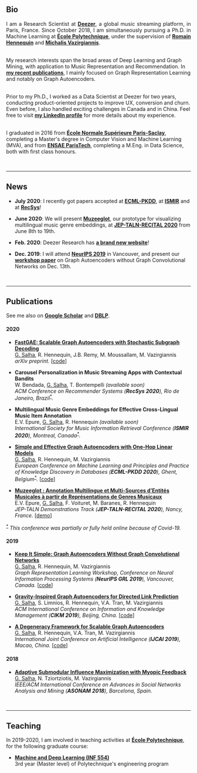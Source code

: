 ## Bio

<p style="text-align:justify">I am a Research Scientist at <a href="https://www.deezer.com"><b>Deezer</b></a>, a global music streaming platform, in Paris, France. Since October 2018, I am simultaneously pursuing a Ph.D. in Machine Learning at <a href="https://www.polytechnique.edu/en"><b>École Polytechnique</b></a>, under the supervision of <a href="https://scholar.google.fr/citations?user=IqPE_AUAAAAJ&hl=fr&authuser=1"><b>Romain Hennequin</b></a> and <a href="https://scholar.google.fr/citations?user=aWGJYcMAAAAJ&hl=fr&authuser=1"><b>Michalis Vazirgiannis</b></a>. <br><br>
  
My research interests span the broad areas of Deep Learning and Graph Mining, with application to Music Representation and Recommendation.
In <a href="https://scholar.google.fr/citations?hl=fr&authuser=1&user=BFT8u-oAAAAJ"><b>my recent publications</b></a>, I mainly focused on Graph Representation Learning and notably on Graph Autoencoders. <br><br>

Prior to my Ph.D., I worked as a Data Scientist at Deezer for two years, conducting product-oriented projects to improve UX, conversion and churn. Even before, I also handled exciting challenges in Canada and in China. Feel free to visit <a href="https://www.linkedin.com/in/salhaguillaume/"><b>my LinkedIn profile</b></a> for more details about my experience. <br><br>

I graduated in 2016 from <a href="http://math.ens-paris-saclay.fr/version-francaise/formations/master-mva/contenus-/master-mva-cours-2019-2020-161721.kjsp?RH=1242423437162"><b>École Normale Supérieure Paris-Saclay</b></a>, completing a Master's degree in Computer Vision and Machine Learning (MVA), and from <a href="https://www.ensae.fr/en/"><b>ENSAE ParisTech</b></a>, completing a M.Eng. in Data Science, both with first class honours. </p>

<br>

---

## News

- **July 2020**: I recently got papers accepted at **[ECML-PKDD](https://arxiv.org/pdf/2001.07614.pdf)**, at **[ISMIR](https://ismir.github.io/ISMIR2020/)** and at **[RecSys](https://recsys.acm.org/recsys20/)**!

- **June 2020**: We will present **[Muzeeglot](https://github.com/deezer/muzeeglot)**, our prototype for visualizing multilingual music genre embeddings, at **[JEP-TALN-RECITAL 2020](https://jep-taln2020.loria.fr)** from June 8th to 19th.

- **Feb. 2020**: Deezer Research has **[a brand new website](https://research.deezer.com/)**!

- **Dec. 2019**: I will attend **[NeurIPS 2019](https://grlearning.github.io/)** in Vancouver, and present our **[workshop paper](https://arxiv.org/pdf/1910.00942.pdf)** on Graph Autoencoders without Graph Convolutional Networks on Dec. 13th.

<br>

---

## Publications

See me also on **[Google Scholar](https://scholar.google.fr/citations?hl=fr&authuser=1&user=BFT8u-oAAAAJ)** and **[DBLP](https://dblp.org/pers/hd/s/Salha:Guillaume)**.

#### 2020

- **[FastGAE: Scalable Graph Autoencoders with Stochastic Subgraph Decoding](https://arxiv.org/pdf/2002.01910.pdf)**<br> <ins>G. Salha</ins>, R. Hennequin, J.B. Remy, M. Moussallam, M. Vazirgiannis <br> _arXiv preprint._ [[code](https://github.com/deezer/fastgae)]

- **Carousel Personalization in Music Streaming Apps with Contextual Bandits** <br> W. Bendada, <ins>G. Salha</ins>, T. Bontempelli _(available soon)_ <br> _ACM Conference on Recommender Systems (**RecSys 2020**), Rio de Janeiro, Brazil<sup><a href="#fn1" id="ref1">*</a></sup>._

- **Multilingual Music Genre Embeddings for Effective Cross-Lingual Music Item Annotation** <br> E.V. Epure, <ins>G. Salha</ins>, R. Hennequin _(available soon)_ <br> _International Society for Music Information Retrieval Conference (**ISMIR 2020**),  Montreal, Canada<sup><a href="#fn1" id="ref1">*</a></sup>._

- **[Simple and Effective Graph Autoencoders with One-Hop Linear Models](https://arxiv.org/pdf/2001.07614.pdf)**<br> <ins>G. Salha</ins>, R. Hennequin, M. Vazirgiannis <br> _European Conference on Machine Learning and Principles and Practice of Knowledge Discovery in Databases (**ECML-PKDD 2020**), Ghent, Belgium<sup><a href="#fn1" id="ref1">*</a></sup>._ [[code](https://github.com/deezer/linear_graph_autoencoders)]

- **[Muzeeglot : Annotation Multilingue et Multi-Sources d’Entités Musicales à partir de Représentations de Genres Musicaux](https://jep-taln2020.loria.fr/wp-content/uploads/JEP-TALN-RECITAL-2020_paper_156.pdf)**<br> E.V. Epure, <ins>G. Salha</ins>, F. Voituret, M. Baranes, R. Hennequin <br> _JEP-TALN Demonstrations Track (**JEP-TALN-RECITAL 2020**),  Nancy, France._ [[demo](https://github.com/deezer/muzeeglot)]

<sup><a href="#fn1" id="ref1">*</a></sup> _This conference was partially or fully held online because of Covid-19._
#### 2019

- **[Keep It Simple: Graph Autoencoders Without Graph Convolutional Networks](https://arxiv.org/pdf/1910.00942.pdf)**<br> <ins>G. Salha</ins>, R. Hennequin, M. Vazirgiannis <br> _Graph Representation Learning Workshop, Conference on Neural Information Processing Systems (**NeurIPS GRL 2019**), Vancouver, Canada._ [[code](https://github.com/deezer/linear_graph_autoencoders)]

- **[Gravity-Inspired Graph Autoencoders for Directed Link Prediction](https://arxiv.org/pdf/1905.09570.pdf)** <br> <ins>G. Salha</ins>, S. Limnios, R. Hennequin, V.A. Tran, M. Vazirgiannis <br> _ACM International Conference on Information and Knowledge Management (**CIKM 2019**), Beijing, China._ [[code](https://github.com/deezer/gravity_graph_autoencoders)]

- **[A Degeneracy Framework for Scalable Graph Autoencoders](https://www.ijcai.org/proceedings/2019/0465.pdf)** <br> <ins>G. Salha</ins>, R. Hennequin, V.A. Tran, M. Vazirgiannis <br> _International Joint Conference on Artificial Intelligence (**IJCAI 2019**), Macao, China._ [[code](https://github.com/deezer/linear_graph_autoencoders)]

#### 2018

- **[Adaptive Submodular Influence Maximization with Myopic Feedback](https://arxiv.org/pdf/1704.06905.pdf)** <br> <ins>G. Salha</ins>, N. Tziortziotis, M. Vazirgiannis <br> _IEEE/ACM International Conference on Advances in Social Networks Analysis and Mining (**ASONAM 2018**), Barcelona, Spain._

<br>
 
---

## Teaching

In 2019-2020, I am involved in teaching activities at <a href="https://www.polytechnique.edu/en"><b>École Polytechnique</b></a>, for the following graduate course:

- **[Machine and Deep Learning (INF 554)](https://moodle.polytechnique.fr/course/search.php?search=inf554)** <br> 3rd year (Master level) of Polytechnique's engineering program 
